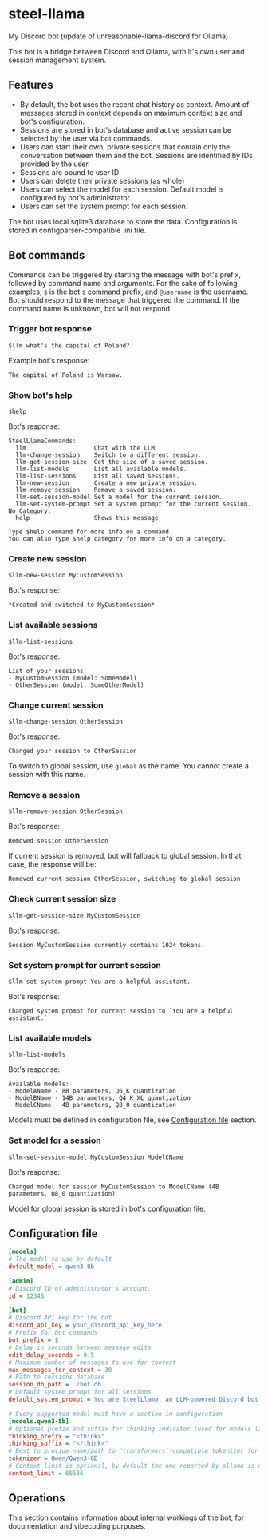 # steel-llama

My Discord bot (update of unreasonable-llama-discord for Ollama)

This bot is a bridge between Discord and Ollama, with it's own user and session management system.

## Features

- By default, the bot uses the recent chat history as context. Amount of messages stored in context depends on maximum context size and bot's configuration.
- Sessions are stored in bot's database and active session can be selected by the user via bot commands.
- Users can start their own, private sessions that contain only the conversation between them and the bot. Sessions are identified by IDs provided by the user.
- Sessions are bound to user ID
- Users can delete their private sessions (as whole)
- Users can select the model for each session. Default model is configured by bot's administrator.
- Users can set the system prompt for each session.

The bot uses local sqlite3 database to store the data.
Configuration is stored in configparser-compatible .ini file.

## Bot commands

Commands can be triggered by starting the message with bot's prefix, followed by command name and arguments.
For the sake of following examples, `$` is the bot's command prefix, and `@username` is the username.
Bot should respond to the message that triggered the command. If the command name is unknown, bot will not respond.

### Trigger bot response

```text
$llm what's the capital of Poland?
```

Example bot's response:

```text
The capital of Poland is Warsaw.
```

### Show bot's help

```text
$help
```

Bot's response:

```text
SteelLlamaCommands:
  llm                   Chat with the LLM
  llm-change-session    Switch to a different session.
  llm-get-session-size  Get the size of a saved session.
  llm-list-models       List all available models.
  llm-list-sessions     List all saved sessions.
  llm-new-session       Create a new private session.
  llm-remove-session    Remove a saved session.
  llm-set-session-model Set a model for the current session.
  llm-set-system-prompt Set a system prompt for the current session.
​No Category:
  help                  Shows this message

Type $help command for more info on a command.
You can also type $help category for more info on a category.
```

### Create new session

```text
$llm-new-session MyCustomSession
```

Bot's response:

```text
*Created and switched to MyCustomSession*
```

### List available sessions

```text
$llm-list-sessions
```

Bot's response:

```text
List of your sessions:
- MyCustomSession (model: SomeModel)
- OtherSession (model: SomeOtherModel)
```

### Change current session

```text
$llm-change-session OtherSession
```

Bot's response:

```text
Changed your session to OtherSession
```

To switch to global session, use `global` as the name. You cannot create a session with this name.

### Remove a session

```text
$llm-remove-session OtherSession
```

Bot's response:

```text
Removed session OtherSession
```

If current session is removed, bot will fallback to global session.
In that case, the response will be:

```text
Removed current session OtherSession, switching to global session.
```

### Check current session size

```text
$llm-get-session-size MyCustomSession
```

Bot's response:

```text
Session MyCustomSession currently contains 1024 tokens.
```

### Set system prompt for current session

```text
$llm-set-system-prompt You are a helpful assistant.
```

Bot's response:

```text
Changed system prompt for current session to `You are a helpful assistant.`
```

### List available models

```text
$llm-list-models
```

Bot's response:

```text
Available models:
- ModelAName - 8B parameters, Q6_K quantization
- ModelBName - 14B parameters, Q4_K_XL quantization
- ModelCName - 4B parameters, Q8_0 quantization
```

Models must be defined in configuration file, see [Configuration file](#configuration-file) section.

### Set model for a session

```text
$llm-set-session-model MyCustomSession ModelCName
```

Bot's response:

```text
Changed model for session MyCustomSession to ModelCName (4B parameters, Q8_0 quantization)
```

Model for global session is stored in bot's [configuration file](#configuration-file).

## Configuration file

```ini
[models]
# The model to use by default
default_model = qwen3-8b

[admin]
# Discord ID of administrator's account.
id = 12345

[bot]
# Discord API key for the bot
discord_api_key = your_discord_api_key_here
# Prefix for bot commands
bot_prefix = $
# Delay in seconds between message edits
edit_delay_seconds = 0.5
# Maximum number of messages to use for context
max_messages_for_context = 30
# Path to sessions database
session_db_path = ./bot.db
# Default system prompt for all sessions
default_system_prompt = You are SteelLlama, an LLM-powered Discord bot, proceed with the following conversation with the users. Every message is prefixed with a line containing the username of sender (prefixed with @). DO NOT add that prefix to your messages, use it only to identify the authors. Messages directed specifically to you are prefixed with "$llm".

# Every supported model must have a section in configuration
[models.qwen3-8b]
# Optional prefix and suffix for thinking indicator (used for models like qwen3)
thinking_prefix = "<think>"
thinking_suffix = "</think>"
# Best to provide name/path to `transformers`-compatible tokenizer for precise token counting
tokenizer = Qwen/Qwen3-8B 
# Context limit is optional, by default the one reported by ollama is used
context_limit = 65536
```

## Operations

This section contains information about internal workings of the bot, for documentation and vibecoding purposes.
